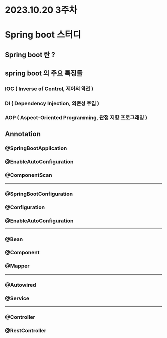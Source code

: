 2023.10.20 3주차
===
# Spring boot 스터디 
## Spring boot 란 ? 


## spring boot 의 주요 특징들 
### IOC ( Inverse of Control, 제어의 역전 )  

### DI ( Dependency Injection, 의존성 주입 )

### AOP ( Aspect-Oriented Programming, 관점 지향 프로그래밍 )



## Annotation
### @SpringBootApplication

### @EnableAutoConfiguration

### @ComponentScan

---

### @SpringBootConfiguration

### @Configuration

### @EnableAutoConfiguration

---

### @Bean

### @Component

### @Mapper

---

### @Autowired

### @Service

---

### @Controller

### @RestController
